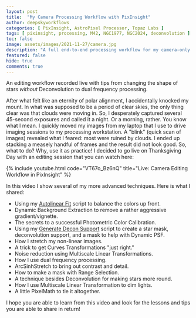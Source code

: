 ```yaml
---
layout: post
title:  "My Camera Processing Workflow with PixInsight"
author: deepskyworkflows
categories: [ PixInsight, AstroPixel Processor, Topaz Labs ]
tags: [ pixinsight, processing, M42, NGC1977, NGC2024, deconvolution ]
toc: false
image: assets/images/2021-11-27/camera.jpg
description: "A full end-to-end processing workflow for my camera-only (no telescope) photos focused on PixInsight. Contains some advanced tips for rounding stars, stretching contrast, and making masks."
featured: false
hide: true
comments: true
---
```


An editing workflow recorded live with tips from changing the shape of stars _without_ Deconvolution to dual frequency processing.

After what felt like an eternity of polar alignment, I accidentally knocked my mount. In what was supposed to be a period of clear skies, the only thing clear was that clouds were moving in. So, I desperately captured several 45-second exposures and called it a night. Or a morning, rather. You know what I mean. I quickly moved my images from my laptop that I use to drive imaging sessions to my processing workstation. A "blink" (quick scan of images) revealed what I feared: most were ruined by clouds. I ended up stacking a measely handful of frames and the result did not look good. So, what to do? Why, use it as practice! I decided to go live on Thanksgiving Day with an editing session that you can watch here:

{% include youtube.html code="VT67o_Bz6nQ" title="Live: Camera Editing Workflow in PixInsight" %}

In this video I show several of my more advanced techniques. Here is what I shared:

- Using my [Autolinear Fit](https://github.com/DeepSkyWorkflows/DeepSkyWorkflowScripts/blob/main/docs/autoLinearFit.md) script to balance the colors up front.
- Dynamic Background Extraction to remove a rather aggressive gradient/vignette.
- The secrets to a successful Photometric Color Calibration.
- Using my [Generate Decon Support](https://github.com/DeepSkyWorkflows/DeepSkyWorkflowScripts/blob/main/docs/generateDeconSupport.md) script to create a star mask, deconvolution support, and a mask to help with Dynamic PSF.
- How I stretch my non-linear images.
- A trick to get Curves Transformations "just right."
- Noise reduction using Multiscale Linear Transformations.
- How I use dual frequency processing.
- ArcSinhStretch to bring out contrast and detail.
- How to make a mask with Range Selection.
- A technique besides Deconvolution for making stars more round.
- How I use Multiscale Linear Transformation to dim lights.
- A little PixelMath to tie it altogether.

I hope you are able to learn from this video and look for the lessons and tips you are able to share in return!